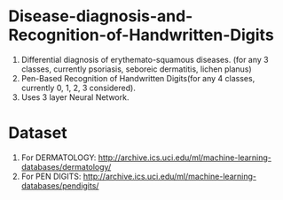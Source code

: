 # Disease-diagnosis-and-Recognition-of-Handwritten-Digits
1) Differential diagnosis of erythemato-squamous diseases. (for any 3 classes, currently psoriasis, seboreic dermatitis, lichen planus)
2) Pen-Based Recognition of Handwritten Digits(for any 4 classes, currently 0, 1, 2, 3 considered).
3) Uses 3 layer Neural Network.

# Dataset
1) For DERMATOLOGY:
  http://archive.ics.uci.edu/ml/machine-learning-databases/dermatology/ 
2) For PEN DIGITS:
  http://archive.ics.uci.edu/ml/machine-learning-databases/pendigits/
